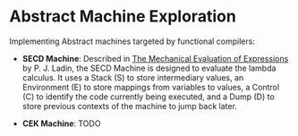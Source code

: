 # Abstract Machine Exploration

Implementing Abstract machines targeted by functional compilers:

- **SECD Machine**: Described in [The Mechanical Evaluation of Expressions](https://jhc.sjtu.edu.cn/~yutingwang/files/fp/landin-1964.pdf) by P. J. Ladin, the SECD Machine is designed to evaluate the lambda calculus. It uses a Stack (S) to store intermediary values, an Environment (E) to store mappings from variables to values, a Control (C) to identify the code currently being executed, and a Dump (D) to store previous contexts of the machine to jump back later.

- **CEK Machine**: TODO
